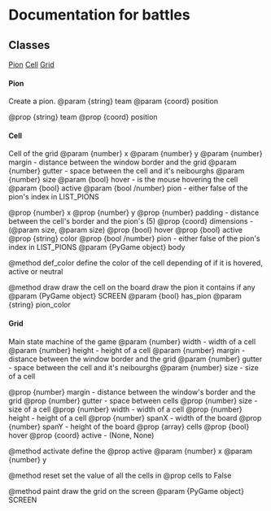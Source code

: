 # Documentation for battles

## Classes

[Pion](#Pion)
[Cell](#Cell)
[Grid](#Grid)

#### Pion 
  Create a pion.
  @param {string} team
  @param {coord} position
  
  @prop {string} team
  @prop {coord} position


#### Cell 
  Cell of the grid
  @param {number} x
  @param {number} y
  @param {number} margin - distance between the window border and the grid
  @param {number} gutter - space between the cell and it's neibourghs
  @param {number} size
  @param {bool} hover - is the mouse hovering the cell
  @param {bool} active
  @param {bool /number} pion - either false of the pion's index in LIST_PIONS
  
  @prop {number} x
  @prop {number} y
  @prop {number} padding - distance between the cell's border and the pion's (5)
  @prop {coord} dimensions - (@param size, @param size)
  @prop {bool} hover
  @prop {bool} active
  @prop {string} color
  @prop {bool /number} pion - either false of the pion's index in LIST_PIONS
  @param {PyGame object} body
  
  
  @method def_color 
    define the color of the cell depending of if it is hovered, active or neutral
    
  @method draw
    draw the cell on the board
    draw the pion it contains if any
    @param {PyGame object} SCREEN
    @param {bool} has_pion
    @param {string} pion_color

#### Grid
  Main state machine of the game
  @param {number} width - width of a cell
  @param {number} height - height of a cell
  @param {number} margin - distance between the window border and the grid
  @param {number} gutter - space between the cell and it's neibourghs
  @param {number} size - size of a cell
  
  @prop {number} margin - distance between the window's border and the grid
  @prop {number} gutter - space between cells
  @prop {number} size - size of a cell
  @prop {number} width - width of a cell
  @prop {number} height - height of a cell
  @prop {number} spanX - width of the board
  @prop {number} spanY - height of the board
  @prop {array} cells
  @prop {bool} hover
  @prop {coord} active - (None, None)
  
  @method activate
    define the @prop active
    @param {number} x
    @param {number} y
    
  @method reset
    set the value of all the cells in @prop cells to False
    
  @method paint
    draw the grid on the screen
    @param {PyGame object} SCREEN
